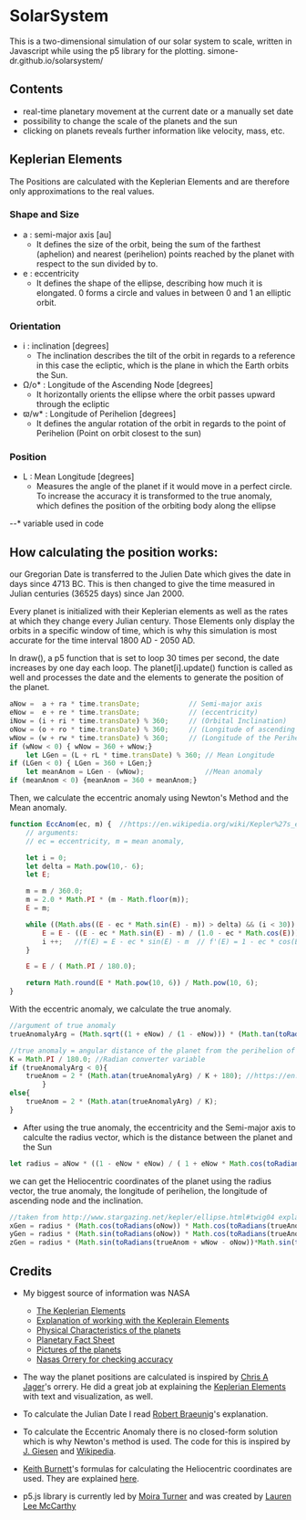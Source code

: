 # SolarSystem

This is a two-dimensional simulation of our solar system to scale, written in Javascript while using the p5 library for the plotting.  simone-dr.github.io/solarsystem/ 

## Contents
* real-time planetary movement at the current date or a manually set date
* possibility to change the scale of the planets and the sun
* clicking on planets reveals further information like velocity, mass, etc.

## Keplerian Elements 
The Positions are calculated with the Keplerian Elements and are therefore only approximations to the real values.

### Shape and Size
* a : semi-major axis [au]
  * It defines the size of the orbit, being the sum of the farthest (aphelion) and nearest (perihelion) points reached by the planet with respect to the sun divided by to.
* e : eccentricity
  * It defines the shape of the ellipse, describing how much it is elongated. 0 forms a circle and values in between 0 and 1 an elliptic orbit.

### Orientation
* i : inclination [degrees]
  * The inclination describes the tilt of the orbit in regards to a reference in this case the ecliptic, which is the plane in which the Earth orbits the Sun.
* Ω/o* : Longitude of the Ascending Node [degrees]
  * It horizontally orients the ellipse where the orbit passes upward through the ecliptic
* ϖ/w* : Longitude of Perihelion [degrees]
  * It defines the angular rotation of the orbit in regards to the point of Perihelion (Point on orbit closest to the sun)

### Position
* L : Mean Longitude [degrees]
  * Measures the angle of the planet if it would move in a perfect circle. To increase the accuracy it is transformed to the true anomaly, which defines the position of the orbiting body along the ellipse

--* variable used in code


## How calculating the position works: 
our Gregorian Date is transferred to the Julien Date which gives the date in days since 4713 BC. This is then changed to give the time measured in Julian centuries (36525 days) since Jan 2000. 

Every planet is initialized with their Keplerian elements as well as the rates at which they change every Julian century. Those Elements only display the orbits in a specific window of time, which is why this simulation is most accurate for the time interval 1800 AD - 2050 AD.

In draw(), a p5 function that is set to loop 30 times per second, the date increases by one day each loop. The planet[i].update() function is called as well and processes the date and the elements to generate the position of the planet.

```javascript
aNow =  a + ra * time.transDate;			// Semi-major axis 
eNow =  e + re * time.transDate;			// (eccentricity)
iNow = (i + ri * time.transDate) % 360;		// (Orbital Inclination)
oNow = (o + ro * time.transDate) % 360;  	// (Longitude of ascending node)
wNow = (w + rw * time.transDate) % 360; 	// (Longitude of the Perihelion)
if (wNow < 0) { wNow = 360 + wNow;} 
	let LGen = (L + rL * time.transDate) % 360;	// Mean Longitude
if (LGen < 0) { LGen = 360 + LGen;} 
	let meanAnom = LGen - (wNow);				//Mean anomaly 
if (meanAnom < 0) {meanAnom = 360 + meanAnom;}
```

Then, we calculate the eccentric anomaly using Newton's Method and the Mean anomaly. 

```javascript
function EccAnom(ec, m) {  //https://en.wikipedia.org/wiki/Kepler%27s_equation#Numerical_approximation_of_inverse_problem
	// arguments: 		 
	// ec = eccentricity, m = mean anomaly,

	let i = 0;
	let delta = Math.pow(10,- 6);
	let E;

	m = m / 360.0;
	m = 2.0 * Math.PI * (m - Math.floor(m));
	E = m;

	while ((Math.abs((E - ec * Math.sin(E) - m)) > delta) && (i < 30)) {
		E = E - ((E - ec * Math.sin(E) - m) / (1.0 - ec * Math.cos(E)));
		i ++;   //f(E) = E - ec * sin(E) - m  // f'(E) = 1 - ec * cos(E) 
	}

	E = E / ( Math.PI / 180.0);

	return Math.round(E * Math.pow(10, 6)) / Math.pow(10, 6);
}
```

With the eccentric anomaly, we calculate the true anomaly. 

```javascript
//argument of true anomaly
trueAnomalyArg = (Math.sqrt((1 + eNow) / (1 - eNow))) * (Math.tan(toRadians(eccentAnom) / 2));

//true anomaly = angular distance of the planet from the perihelion of the planet
K = Math.PI / 180.0; //Radian converter variable
if (trueAnomalyArg < 0){ 
	trueAnom = 2 * (Math.atan(trueAnomalyArg) / K + 180); //https://en.wikipedia.org/wiki/True_anomaly#From_the_eccentric_anomaly
		}
else{
	trueAnom = 2 * (Math.atan(trueAnomalyArg) / K);
}
```

* After using the true anomaly, the eccentricity and the Semi-major axis to calculte the radius vector, which is the distance between the planet and the Sun
```javascript
let radius = aNow * ((1 - eNow * eNow) / ( 1 + eNow * Math.cos(toRadians(trueAnom)))); 	//https://en.wikipedia.org/wiki/True_anomaly#Radius_from_true_anomaly
```

we can get the Heliocentric coordinates of the planet using the radius vector, the true anomaly, the longitude of perihelion, the longitude of ascending node and the inclination. 
```javascript
//taken from http://www.stargazing.net/kepler/ellipse.html#twig04 explained at https://farside.ph.utexas.edu/teaching/celestial/Celestial/node34.html
xGen = radius * (Math.cos(toRadians(oNow)) * Math.cos(toRadians(trueAnom + wNow - oNow)) - Math.sin(toRadians(oNow)) * Math.sin(toRadians(trueAnom + wNow - oNow)) * Math.cos(toRadians(iNow)));
yGen = radius * (Math.sin(toRadians(oNow)) * Math.cos(toRadians(trueAnom + wNow - oNow)) + Math.cos(toRadians(oNow)) * Math.sin(toRadians(trueAnom + wNow - oNow)) * Math.cos(toRadians(iNow)));
zGen = radius * (Math.sin(toRadians(trueAnom + wNow - oNow))*Math.sin(toRadians(iNow)));
```


## Credits
* My biggest source of information was NASA
  * [The Keplerian Elements](https://ssd.jpl.nasa.gov/?planet_pos)
  * [Explanation of working with the Keplerain Elements](https://ssd.jpl.nasa.gov/txt/aprx_pos_planets.pdf)
  * [Physical Characteristics of the planets](https://ssd.jpl.nasa.gov/?planet_phys_par)
  * [Planetary Fact Sheet](https://nssdc.gsfc.nasa.gov/planetary/factsheet/)
  * [Pictures of the planets](https://solarsystem.nasa.gov/planets/overview/)
  * [Nasas Orrery for checking accuracy](https://eyes.nasa.gov/apps/orrery/#/home)

* The way the planet positions are calculated is inspired by [Chris A Jager](http://www.planetaryorbits.com/tutorial-javascript-orbit-simulation.html)'s orrery. He did a great job at explaining the [Keplerian Elements](http://www.planetaryorbits.com/kepler-laws-orbital-elements.html) with text and visualization, as well. 

* To calculate the Julian Date I read [Robert Braeunig](//http://www.braeunig.us/space/plntpos.htm#julian)'s explanation.

* To calculate the Eccentric Anomaly there is no closed-form solution which is why Newton's method is used. The code for this is inspired by [J. Giesen](http://www.jgiesen.de/kepler/kepler.html) and [Wikipedia](https://en.wikipedia.org/wiki/Kepler%27s_equation#Numerical_approximation_of_inverse_problem).

* [Keith Burnett](http://www.stargazing.net/kepler/ellipse.html#twig04)'s formulas for calculating the Heliocentric coordinates are used. They are explained [here](https://farside.ph.utexas.edu/teaching/celestial/Celestial/node34.html).

* p5.js library is currently led by [Moira Turner](https://github.com/mcturner1995) and was created by [Lauren Lee McCarthy](https://lauren-mccarthy.com/)

